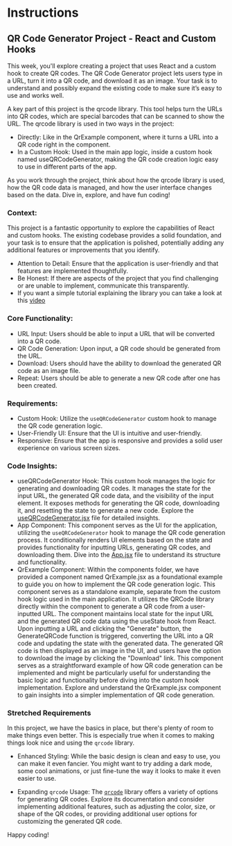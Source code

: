 # Instructions

## QR Code Generator Project - React and Custom Hooks

This week, you'll explore creating a project that uses React and a custom hook to create QR codes. The QR Code Generator project lets users type in a URL, turn it into a QR code, and download it as an image. Your task is to understand and possibly expand the existing code to make sure it’s easy to use and works well.

A key part of this project is the qrcode library. This tool helps turn the URLs into QR codes, which are special barcodes that can be scanned to show the URL. The qrcode library is used in two ways in the project:

- Directly: Like in the QrExample component, where it turns a URL into a QR code right in the component.
- In a Custom Hook: Used in the main app logic, inside a custom hook named useQRCodeGenerator, making the QR code creation logic easy to use in different parts of the app.

As you work through the project, think about how the qrcode library is used, how the QR code data is managed, and how the user interface changes based on the data. Dive in, explore, and have fun coding!

### Context:

This project is a fantastic opportunity to explore the capabilities of React and custom hooks. The existing codebase provides a solid foundation, and your task is to ensure that the application is polished, potentially adding any additional features or improvements that you identify.

- Attention to Detail: Ensure that the application is user-friendly and that features are implemented thoughtfully.
- Be Honest: If there are aspects of the project that you find challenging or are unable to implement, communicate this transparently.
- If you want a simple tutorial explaining the library you can take a look at this [video](https://youtu.be/74zwJzCTNBE?si=0rz4c2VQ8wes7NFS)

### Core Functionality:

- URL Input: Users should be able to input a URL that will be converted into a QR code.
- QR Code Generation: Upon input, a QR code should be generated from the URL.
- Download: Users should have the ability to download the generated QR code as an image file.
- Repeat: Users should be able to generate a new QR code after one has been created.

### Requirements:

- Custom Hook: Utilize the `useQRCodeGenerator` custom hook to manage the QR code generation logic.
- User-Friendly UI: Ensure that the UI is intuitive and user-friendly.
- Responsive: Ensure that the app is responsive and provides a solid user experience on various screen sizes.

### Code Insights:

- useQRCodeGenerator Hook: This custom hook manages the logic for generating and downloading QR codes. It manages the state for the input URL, the generated QR code data, and the visibility of the input element. It exposes methods for generating the QR code, downloading it, and resetting the state to generate a new code. Explore the [useQRCodeGenerator.jsx](https://github.com/Technigo/qr-code-generator-demo/blob/main/src/hooks/useQRCodeGenerator.jsx) file for detailed insights.
- App Component: This component serves as the UI for the application, utilizing the `useQRCodeGenerator` hook to manage the QR code generation process. It conditionally renders UI elements based on the state and provides functionality for inputting URLs, generating QR codes, and downloading them. Dive into the [App.jsx](https://github.com/Technigo/project-custom-hooks-qr-code-generator-vite/blob/main/src/App.jsx) file to understand its structure and functionality.
- QrExample Component: Within the components folder, we have provided a component named QrExample.jsx as a foundational example to guide you on how to implement the QR code generation logic. This component serves as a standalone example, separate from the custom hook logic used in the main application. It utilizes the QRCode library directly within the component to generate a QR code from a user-inputted URL. The component maintains local state for the input URL and the generated QR code data using the useState hook from React. Upon inputting a URL and clicking the "Generate" button, the GenerateQRCode function is triggered, converting the URL into a QR code and updating the state with the generated data. The generated QR code is then displayed as an image in the UI, and users have the option to download the image by clicking the "Download" link. This component serves as a straightforward example of how QR code generation can be implemented and might be particularly useful for understanding the basic logic and functionality before diving into the custom hook implementation. Explore and understand the QrExample.jsx component to gain insights into a simpler implementation of QR code generation.

### Stretched Requirements

In this project, we have the basics in place, but there's plenty of room to make things even better. This is especially true when it comes to making things look nice and using the `qrcode` library.

- Enhanced Styling: While the basic design is clean and easy to use, you can make it even fancier. You might want to try adding a dark mode, some cool animations, or just fine-tune the way it looks to make it even easier to use.

- Expanding `qrcode` Usage: The [`qrcode`](https://www.npmjs.com/package/qrcode) library offers a variety of options for generating QR codes. Explore its documentation and consider implementing additional features, such as adjusting the color, size, or shape of the QR codes, or providing additional user options for customizing the generated QR code.

Happy coding!
